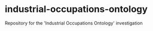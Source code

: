 # industrial-occupations-ontology
Repository for the 'Industrial Occupations Ontology' investigation
